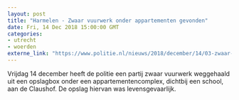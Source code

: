 ```yaml
---
layout: post
title: "Harmelen - Zwaar vuurwerk onder appartementen gevonden"
date: Fri, 14 Dec 2018 15:00:00 GMT
categories: 
- utrecht 
- woerden 
externe_link: "https://www.politie.nl/nieuws/2018/december/14/03-zwaar-vuurwerk-onder-appartementen-gevonden.html"
---
```


Vrijdag 14 december heeft de politie een partij zwaar vuurwerk weggehaald uit een opslagbox onder een appartementencomplex, dichtbij een school, aan de Claushof. De opslag hiervan was levensgevaarlijk.
